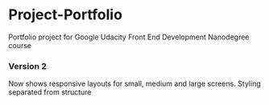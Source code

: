 # Project-Portfolio
Portfolio project for Google Udacity Front End Development Nanodegree course

### Version 2
Now shows responsive layouts for small, medium and large screens.
Styling separated from structure
